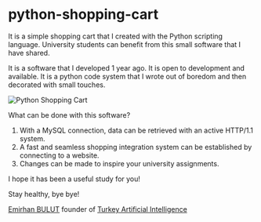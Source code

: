 # python-shopping-cart
It is a simple shopping cart that I created with the Python scripting language. University students can benefit from this small software that I have shared.

It is a software that I developed 1 year ago. It is open to development and available. It is a python code system that I wrote out of boredom and then decorated with small touches.

<img src="https://i.hizliresim.com/oaoxs58.png" alt="Python Shopping Cart">


What can be done with this software?
1) With a MySQL connection, data can be retrieved with an active HTTP/1.1 system.
2) A fast and seamless shopping integration system can be established by connecting to a website.
3) Changes can be made to inspire your university assignments.

I hope it has been a useful study for you!

Stay healthy, bye bye!

<a rel=”dofollow  href=”https://emirhanbulut.com.tr”>Emirhan BULUT</a> founder of <a rel=”dofollow  href=”https://turkiyeyapayzeka.com”>Turkey Artificial Intelligence</a>

